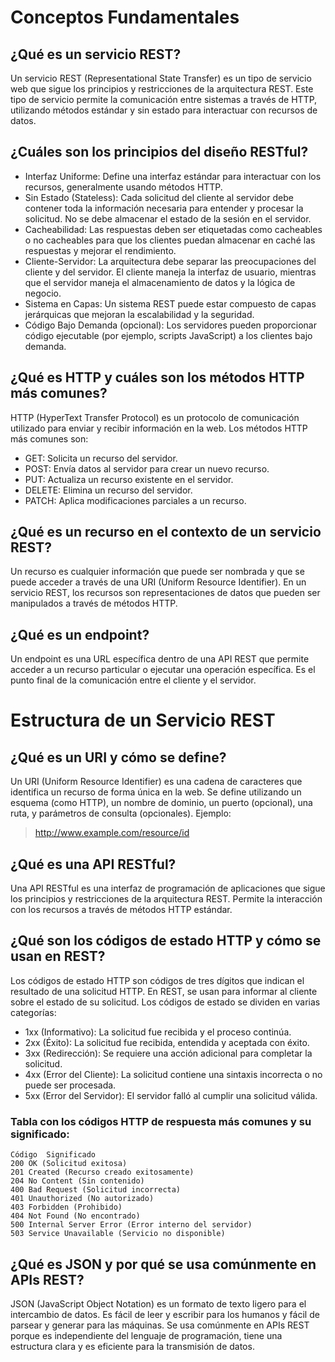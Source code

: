 # Conceptos Fundamentales

## ¿Qué es un servicio REST?
Un servicio REST (Representational State Transfer) es un tipo de servicio web que sigue los principios y restricciones de la arquitectura REST. Este tipo de servicio permite la comunicación entre sistemas a través de HTTP, utilizando métodos estándar y sin estado para interactuar con recursos de datos.

## ¿Cuáles son los principios del diseño RESTful?
- Interfaz Uniforme: Define una interfaz estándar para interactuar con los recursos, generalmente usando métodos HTTP.
- Sin Estado (Stateless): Cada solicitud del cliente al servidor debe contener toda la información necesaria para entender y procesar la solicitud. No se debe almacenar el estado de la sesión en el servidor.
- Cacheabilidad: Las respuestas deben ser etiquetadas como cacheables o no cacheables para que los clientes puedan almacenar en caché las respuestas y mejorar el rendimiento.
- Cliente-Servidor: La arquitectura debe separar las preocupaciones del cliente y del servidor. El cliente maneja la interfaz de usuario, mientras que el servidor maneja el almacenamiento de datos y la lógica de negocio.
- Sistema en Capas: Un sistema REST puede estar compuesto de capas jerárquicas que mejoran la escalabilidad y la seguridad.
- Código Bajo Demanda (opcional): Los servidores pueden proporcionar código ejecutable (por ejemplo, scripts JavaScript) a los clientes bajo demanda.

## ¿Qué es HTTP y cuáles son los métodos HTTP más comunes?
HTTP (HyperText Transfer Protocol) es un protocolo de comunicación utilizado para enviar y recibir información en la web. Los métodos HTTP más comunes son:

- GET: Solicita un recurso del servidor.
- POST: Envía datos al servidor para crear un nuevo recurso.
- PUT: Actualiza un recurso existente en el servidor.
- DELETE: Elimina un recurso del servidor.
- PATCH: Aplica modificaciones parciales a un recurso. 

## ¿Qué es un recurso en el contexto de un servicio REST?
Un recurso es cualquier información que puede ser nombrada y que se puede acceder a través de una URI (Uniform Resource Identifier). En un servicio REST, los recursos son representaciones de datos que pueden ser manipulados a través de métodos HTTP.

## ¿Qué es un endpoint? 
Un endpoint es una URL específica dentro de una API REST que permite acceder a un recurso particular o ejecutar una operación específica. Es el punto final de la comunicación entre el cliente y el servidor.

# Estructura de un Servicio REST

## ¿Qué es un URI y cómo se define?
Un URI (Uniform Resource Identifier) es una cadena de caracteres que identifica un recurso de forma única en la web. Se define utilizando un esquema (como HTTP), un nombre de dominio, un puerto (opcional), una ruta, y parámetros de consulta (opcionales). Ejemplo:
> http://www.example.com/resource/id

## ¿Qué es una API RESTful?
Una API RESTful es una interfaz de programación de aplicaciones que sigue los principios y restricciones de la arquitectura REST. Permite la interacción con los recursos a través de métodos HTTP estándar.

## ¿Qué son los códigos de estado HTTP y cómo se usan en REST?
Los códigos de estado HTTP son códigos de tres dígitos que indican el resultado de una solicitud HTTP. En REST, se usan para informar al cliente sobre el estado de su solicitud. Los códigos de estado se dividen en varias categorías:

- 1xx (Informativo): La solicitud fue recibida y el proceso continúa.
- 2xx (Éxito): La solicitud fue recibida, entendida y aceptada con éxito.
- 3xx (Redirección): Se requiere una acción adicional para completar la solicitud.
- 4xx (Error del Cliente): La solicitud contiene una sintaxis incorrecta o no puede ser procesada.
- 5xx (Error del Servidor): El servidor falló al cumplir una solicitud válida.

### Tabla con los códigos HTTP de respuesta más comunes y su significado:
```
Código	Significado
200	OK (Solicitud exitosa)
201	Created (Recurso creado exitosamente)
204	No Content (Sin contenido)
400	Bad Request (Solicitud incorrecta)
401	Unauthorized (No autorizado)
403	Forbidden (Prohibido)
404	Not Found (No encontrado)
500	Internal Server Error (Error interno del servidor)
503	Service Unavailable (Servicio no disponible)

```
## ¿Qué es JSON y por qué se usa comúnmente en APIs REST?
JSON (JavaScript Object Notation) es un formato de texto ligero para el intercambio de datos. Es fácil de leer y escribir para los humanos y fácil de parsear y generar para las máquinas. Se usa comúnmente en APIs REST porque es independiente del lenguaje de programación, tiene una estructura clara y es eficiente para la transmisión de datos.